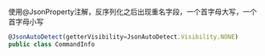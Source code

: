 使用@JsonProperty注解，反序列化之后出现重名字段，一个首字母大写，一个首字母小写



```javascript
@JsonAutoDetect(getterVisibility=JsonAutoDetect.Visibility.NONE)
public class CommandInfo
```

